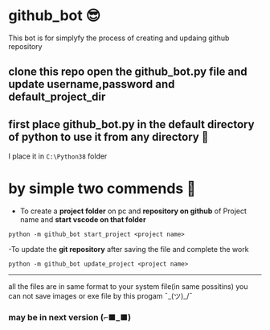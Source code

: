 # github_bot 😎
This bot is for simplyfy the process of creating and updaing github repository 

## clone this repo open the github_bot.py file and update username,password and default_project_dir 

## first place github_bot.py in the default directory of python to use it from any directory 🤠
I place it in `C:\Python38` folder 

# by simple two commends 🤯
 - To create a **project folder** on pc and **repository on github** of Project name and **start vscode on that folder**
```
python -m github_bot start_project <project name>
```

 -To update the **git repository** after saving the file and complete the work
```
python -m github_bot update_project <project name>
```

------------
 all the files are in same format to your system file(in same possitins)
 you can not save images or exe file by this progam ¯\_(ツ)_/¯ 
 ### may be in next version (⌐■_■)
